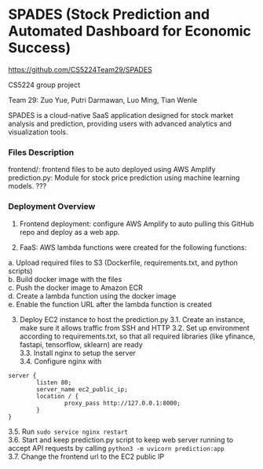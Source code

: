 # SPADES (Stock Prediction and Automated Dashboard for Economic Success)

https://github.com/CS5224Team29/SPADES

CS5224 group project

Team 29: Zuo Yue, Putri Darmawan, Luo Ming, Tian Wenle

SPADES is a cloud-native SaaS application designed for stock market analysis and prediction, providing users with advanced analytics and visualization tools.

### Files Description 
frontend/: frontend files to be auto deployed using AWS Amplify
prediction.py: Module for stock price prediction using machine learning models.
???


### Deployment Overview
1. Frontend deployment: configure AWS Amplify to auto pulling this GitHub repo and deploy as a web app.

2. FaaS: AWS lambda functions were created for the following functions:

a. Upload required files to S3 (Dockerfile, requirements.txt, and python scripts)<br>
b. Build docker image with the files<br>
c. Push the docker image to Amazon ECR<br>
d. Create a lambda function using the docker image<br>
e. Enable the function URL after the lambda function is created<br>

3. Deploy EC2 instance to host the prediction.py
3.1. Create an instance, make sure it allows traffic from SSH and HTTP
3.2. Set up environment according to requirements.txt, so that all required libraries (like yfinance, fastapi, tensorflow, sklearn) are ready <br>
3.3. Install nginx to setup the server<br>
3.4. Configure nginx with<br>
```
server {
        listen 80;
        server_name ec2_public_ip;
        location / {
                proxy_pass http://127.0.0.1:8000;
        }
}
```
3.5. Run ```sudo service nginx restart```<br>
3.6. Start and keep prediction.py script to keep web server running to accept API requests by calling ```python3 -m uvicorn prediction:app```<br>
3.7. Change the frontend url to the EC2 public IP
